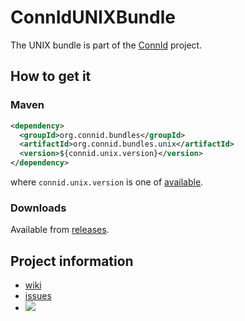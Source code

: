 ConnIdUNIXBundle
==============

The UNIX bundle is part of the [ConnId](http://connid.tirasa.net) project.

## How to get it

### Maven

```XML
<dependency>
  <groupId>org.connid.bundles</groupId>
  <artifactId>org.connid.bundles.unix</artifactId>
  <version>${connid.unix.version}</version>
</dependency>
```

where `connid.unix.version` is one of [available](http://repo1.maven.org/maven2/org/connid/bundles/org.connid.bundles.unix/).

### Downloads

Available from [releases](https://github.com/Tirasa/ConnIdUNIXBundle/releases).

## Project information

 * [wiki](https://connid.atlassian.net/wiki/display/BASE/UNIX)
 * [issues](https://connid.atlassian.net/browse/UNIX)
 * <a href="https://travis-ci.org/Tirasa/ConnIdUNIXBundle"><img src="https://api.travis-ci.org/Tirasa/ConnIdUNIXBundle.png"/></a>
